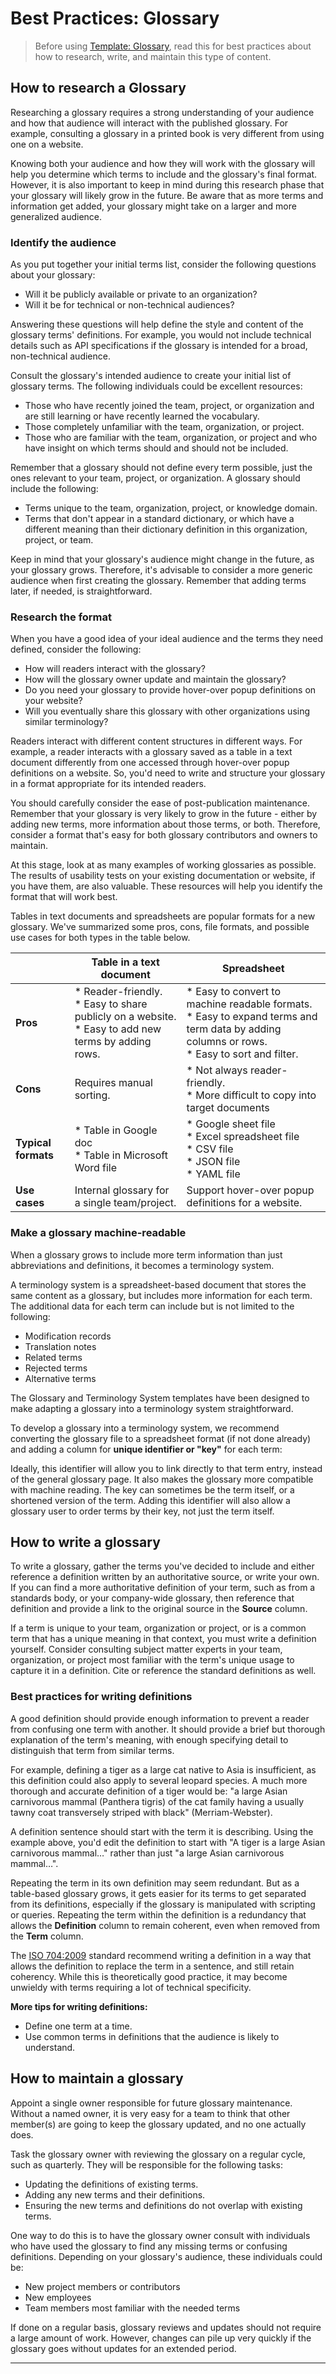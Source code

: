 # Best Practices: Glossary

>Before using [Template: Glossary](./template_glossary.md), read this for best practices about how to research, write, and maintain this type of content.

## How to research a Glossary

Researching a glossary requires a strong understanding of your audience and how that audience will interact with the published glossary. For example, consulting a glossary in a printed book is very different from using one on a website.

Knowing both your audience and how they will work with the glossary will help you determine which terms to include and the glossary's final format. However, it is also important to keep in mind during this research phase that your glossary will likely grow in the future. Be aware that as more terms and information get added, your glossary might take on a larger and more generalized audience.

### Identify the audience

As you put together your initial terms list, consider the following questions about your glossary:

* Will it be publicly available or private to an organization?
* Will it be for technical or non-technical audiences?

Answering these questions will help define the style and content of the glossary terms' definitions. For example, you would not include technical details such as API specifications if the glossary is intended for a broad, non-technical audience.

Consult the glossary's intended audience to create your initial list of glossary terms. The following individuals could be excellent resources:

* Those who have recently joined the team, project, or organization and are still learning or have recently learned the vocabulary.
* Those completely unfamiliar with the team, organization, or project.
* Those who are familiar with the team, organization, or project and who have insight on which terms should and should not be included.

Remember that a glossary should not define every term possible, just the ones relevant to your team, project, or organization. A glossary should include the following:

* Terms unique to the team, organization, project, or knowledge domain.
* Terms that don't appear in a standard dictionary, or which have a different meaning than their dictionary definition in this organization, project, or team.

Keep in mind that your glossary's audience might change in the future, as your glossary grows. Therefore, it's advisable to consider a more generic audience when first creating the glossary. Remember that adding terms later, if needed, is straightforward.

### Research the format

When you have a good idea of your ideal audience and the terms they need defined, consider the following:

* How will readers interact with the glossary?
* How will the glossary owner update and maintain the glossary?
* Do you need your glossary to provide hover-over popup definitions on your website?
* Will you eventually share this glossary with other organizations using similar terminology?

Readers interact with different content structures in different ways. For example, a reader interacts with a glossary saved as a table in a text document differently from one accessed through hover-over popup definitions on a website. So, you'd need to write and structure your glossary in a format appropriate for its intended readers.

You should carefully consider the ease of post-publication maintenance. Remember that your glossary is very likely to grow in the future - either by adding new terms, more information about those terms, or both. Therefore, consider a format that's easy for both glossary contributors and owners to maintain.

At this stage, look at as many examples of working glossaries as possible. The results of usability tests on your existing documentation or website, if you have them, are also valuable. These resources will help you identify the format that will work best.

Tables in text documents and spreadsheets are popular formats for a new glossary. We've summarized some pros, cons, file formats, and possible use cases for both types in the table below.

|  | Table in a text document | Spreadsheet |
| -- | -- | -- |
| **Pros** | * Reader-friendly. <br>* Easy to share publicly on a website. <br>* Easy to add new terms by adding rows. | * Easy to convert to machine readable formats.<br>* Easy to expand terms and term data by adding columns or rows. <br>* Easy to sort and filter. |
| **Cons** | Requires manual sorting. | * Not always reader-friendly. <br>* More difficult to copy into target documents |
| **Typical formats** | * Table in Google doc <br>* Table in Microsoft Word file | * Google sheet file <br>* Excel spreadsheet file <br>* CSV file <br>* JSON file <br>* YAML file |
| **Use cases** |Internal glossary for a single team/project. | Support hover-over popup definitions for a website. |

### Make a glossary machine-readable

When a glossary grows to include more term information than just abbreviations and definitions, it becomes a terminology system.

A terminology system is a spreadsheet-based document that stores the same content as a glossary, but includes more information for each term. The additional data for each term can include but is not limited to the following:

* Modification records
* Translation notes
* Related terms
* Rejected terms
* Alternative terms

The Glossary and Terminology System templates have been designed to make adapting a glossary into a terminology system straightforward.

To develop a glossary into a terminology system, we recommend converting the glossary file to a spreadsheet format (if not done already) and adding a column for **unique identifier or "key"** for each term:

Ideally, this identifier will allow you to link directly to that term entry, instead of the general glossary page. It also makes the glossary more compatible with machine reading. The key can sometimes be the term itself, or a shortened version of the term. Adding this identifier will also allow a glossary user to order terms by their key, not just the term itself.

## How to write a glossary

To write a glossary, gather the terms you've decided to include and either reference a definition written by an authoritative source, or write your own. If you can find a more authoritative definition of your term, such as from a standards body, or your company-wide glossary, then reference that definition and provide a link to the original source in the **Source** column.

If a term is unique to your team, organization or project, or is a common term that has a unique meaning in that context, you must write a definition yourself. Consider consulting subject matter experts in your team, organization, or project most familiar with the term's unique usage to capture it in a definition. Cite or reference the standard definitions as well.

### Best practices for writing definitions

A good definition should provide enough information to prevent a reader from confusing one term with another. It should provide a brief but thorough explanation of the term's meaning, with enough specifying detail to distinguish that term from similar terms.

For example, defining a tiger as a large cat native to Asia is insufficient, as this definition could also apply to several leopard species. A much more thorough and accurate definition of a tiger would be: "a large Asian carnivorous mammal (Panthera tigris) of the cat family having a usually tawny coat transversely striped with black" (Merriam-Webster).

A definition sentence should start with the term it is describing. Using the example above, you'd edit the definition to start with "A tiger is a large Asian carnivorous mammal…" rather than just "a large Asian carnivorous mammal…".

Repeating the term in its own definition may seem redundant. But as a table-based glossary grows, it gets easier for its terms to get separated from its definitions, especially if the glossary is manipulated with scripting or queries. Repeating the term within the definition is a redundancy that allows the **Definition** column to remain coherent, even when removed from the **Term** column.

The [ISO 704:2009](https://www.iso.org/standard/38109.html) standard recommend writing a definition in a way that allows the definition to replace the term in a sentence, and still retain coherency. While this is theoretically good practice, it may become unwieldy with terms requiring a lot of technical specificity.

**More tips for writing definitions:**

* Define one term at a time.
* Use common terms in definitions that the audience is likely to understand.

## How to maintain a glossary

Appoint a single owner responsible for future glossary maintenance. Without a named owner, it is very easy for a team to think that other member(s) are going to keep the glossary updated, and no one actually does.

Task the glossary owner with reviewing the glossary on a regular cycle, such as quarterly. They will be responsible for the following tasks:

* Updating the definitions of existing terms.
* Adding any new terms and their definitions.
* Ensuring the new terms and definitions do not overlap with existing terms.

One way to do this is to have the glossary owner consult with individuals who have used the glossary to find any missing terms or confusing definitions. Depending on your glossary's audience, these individuals could be:

* New project members or contributors
* New employees
* Team members most familiar with the needed terms

If done on a regular basis, glossary reviews and updates should not require a large amount of work. However, changes can pile up very quickly if the glossary goes without updates for an extended period.

---
